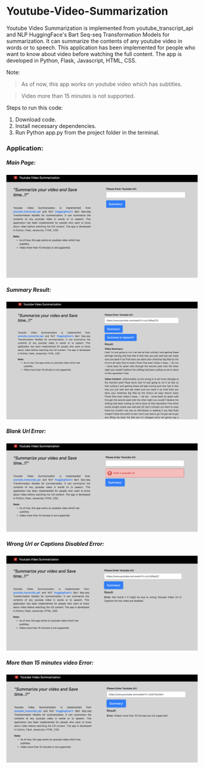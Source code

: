 # Youtube-Video-Summarization


Youtube Video Summarization is implemented from youtube_transcript_api and NLP HuggingFace's Bart Seq-seq Transformation Models for summarization. It can summarize the contents of any youtube video in words or to speech. This application has been implemented for people who want to know about video before watching the full content. The app is developed in Python, Flask, Javascript, HTML, CSS.

Note:
> As of now, this app works on youtube video which has subtitles.

> Video more than 15 minutes is not supported.

Steps to run this code:
1. Download code.
2. Install necessary dependencies.
3. Run Python app.py from the project folder in the terminal.

### Application:

##### Main Page:

![alt text](https://github.com/aadlakha12/Youtube-Video-Summarization/blob/master/Results/MainPage.png?raw=true)


##### Summary Result:

![alt text](https://github.com/aadlakha12/Youtube-Video-Summarization/blob/master/Results/Result.png?raw=true)


##### Blank Url Error:

![alt text](https://github.com/aadlakha12/Youtube-Video-Summarization/blob/master/Results/blankError.png?raw=true)


##### Wrong Url or Captions Disabled Error:

![alt text](https://github.com/aadlakha12/Youtube-Video-Summarization/blob/master/Results/wrongurlError.png?raw=true)


##### More than 15 minutes video Error:

![alt text](https://github.com/aadlakha12/Youtube-Video-Summarization/blob/master/Results/15minuteserror.png?raw=true)
